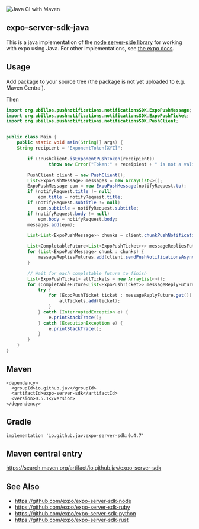 ![Java CI with Maven](https://github.com/jav/expo-server-sdk-java/workflows/Java%20CI%20with%20Maven/badge.svg)

## expo-server-sdk-java
This is a java implementation of the [node server-side library](https://github.com/expo/expo-server-sdk-node) for working with expo using Java.
For other implementations, see [the expo docs](https://docs.expo.io/versions/latest/guides/push-notifications/#2-call-expos-push-api-with-the).


## Usage
Add package to your source tree (the package is not yet uploaded to e.g. Maven Central).

Then
```java
import org.ubillos.pushnotifications.notificationsSDK.ExpoPushMessage;
import org.ubillos.pushnotifications.notificationsSDK.ExpoPushTicket;
import org.ubillos.pushnotifications.notificationsSDK.PushClient;


public class Main {
    public static void main(String[] args) {
	String recipient = "ExponentToken[XYZ]";

        if (!PushClient.isExponentPushToken(receipient))
                throw new Error("Token:" + receipient + " is not a valid token.");

        PushClient client = new PushClient();
        List<ExpoPushMessage> messages = new ArrayList<>();
        ExpoPushMessage epm = new ExpoPushMessage(notifyRequest.to);
        if (notifyRequest.title != null)
            epm.title = notifyRequest.title;
        if (notifyRequest.subtitle != null)
            epm.subtitle = notifyRequest.subtitle;
        if (notifyRequest.body != null)
            epm.body = notifyRequest.body;
        messages.add(epm);

        List<List<ExpoPushMessage>> chunks = client.chunkPushNotifications(messages);

        List<CompletableFuture<List<ExpoPushTicket>>> messageRepliesFutures = new ArrayList<>();
        for (List<ExpoPushMessage> chunk : chunks) {
            messageRepliesFutures.add(client.sendPushNotificationsAsync(chunk));
        }

        // Wait for each completable future to finish
        List<ExpoPushTicket> allTickets = new ArrayList<>();
        for (CompletableFuture<List<ExpoPushTicket>> messageReplyFuture : messageRepliesFutures) {
            try {
                for (ExpoPushTicket ticket : messageReplyFuture.get()) {
                    allTickets.add(ticket);
                }
            } catch (InterruptedException e) {
                e.printStackTrace();
            } catch (ExecutionException e) {
                e.printStackTrace();
            }
        }
    }
}
```

## Maven
```
<dependency>
  <groupId>io.github.jav</groupId>
  <artifactId>expo-server-sdk</artifactId>
  <version>0.5.1</version>
</dependency>
```
## Gradle
`implementation 'io.github.jav:expo-server-sdk:0.4.7'`

## Maven central entry
https://search.maven.org/artifact/io.github.jav/expo-server-sdk

## See Also

  * https://github.com/expo/expo-server-sdk-node
  * https://github.com/expo/expo-server-sdk-ruby
  * https://github.com/expo/expo-server-sdk-python
  * https://github.com/expo/expo-server-sdk-rust
